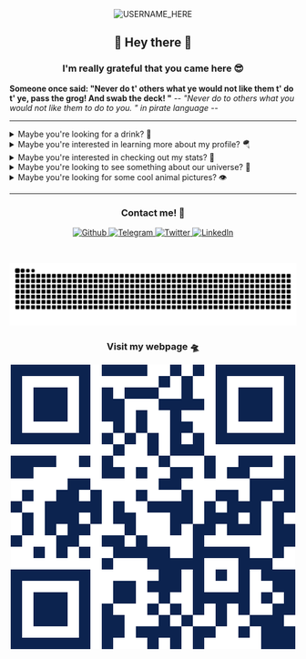 <p align="center">

  <img src="https://socialify.git.ci/nclsbayona/nclsbayona/image?description=1&descriptionEditable=Come%20check%20my%20profile!&font=Bitter&pattern=Signal&theme=Dark" alt="USERNAME_HERE" width="640" height="320" />

</p>

<h2 align="center">👋 Hey there 👋</h2>

<h3 align="center">I'm really grateful that you came here 😎</h3>

<!--p  align="center">
<img src="logo.png" alt="Logo" width="480">
</p-->


<p align="center">

  <strong align="center">Someone once said: &quot;Never do t' others what ye would not like them t' do t' ye, pass the grog!  And swab the deck! &quot;</strong>
  <i>-- &quot;Never do to others what you would not like them to do to you. &quot; in pirate language --</i>

</p>


----

<details name="info">
<summary>Maybe you're looking for a drink? 🍹</summary>
<br />
<h4 align="center">Vodka Tonic</h4>
<p align="center">

<img src="https://www.thecocktaildb.com/images/media/drink/9koz3f1643821062.jpg" alt="Drink image" />

</p>

<h5 align="center">Alcoholic - Cocktail</h5>

<h5 align="center">Necessary ingredients</h5>
<table align="center">
<tr>
<td>
<table frame="box" rules="cols">
    <thead>
        <tr>
            <th style="padding-left: 1em; padding-right: 1em; text-align: center">Ingredient</th>
            <th style="padding-left: 1em; padding-right: 1em; text-align: center">Measure</th>
        </tr>
    </thead>
    <tbody>
        <tr>
            <td style="padding-left: 1em; padding-right: 1em; text-align: center; vertical-align: top">Vodka</td>
            <td style="padding-left: 1em; padding-right: 1em; text-align: center; vertical-align: top">4 cl</td>
        </tr>
        <tr>
            <td style="padding-left: 1em; padding-right: 1em; text-align: center; vertical-align: top">Tonic Water</td>
            <td style="padding-left: 1em; padding-right: 1em; text-align: center; vertical-align: top">10 cl</td>
        </tr>
        <tr>
            <td style="padding-left: 1em; padding-right: 1em; text-align: center; vertical-align: top">Lemon Peel</td>
            <td style="padding-left: 1em; padding-right: 1em; text-align: center; vertical-align: top">1 Slice</td>
        </tr>
        <tr>
            <td style="padding-left: 1em; padding-right: 1em; text-align: center; vertical-align: top"></td>
            <td style="padding-left: 1em; padding-right: 1em; text-align: center; vertical-align: top"></td>
        </tr>
        <tr>
            <td style="padding-left: 1em; padding-right: 1em; text-align: center; vertical-align: top"></td>
            <td style="padding-left: 1em; padding-right: 1em; text-align: center; vertical-align: top"></td>
        </tr>
        <tr>
            <td style="padding-left: 1em; padding-right: 1em; text-align: center; vertical-align: top"></td>
            <td style="padding-left: 1em; padding-right: 1em; text-align: center; vertical-align: top"></td>
        </tr>
        <tr>
            <td style="padding-left: 1em; padding-right: 1em; text-align: center; vertical-align: top"></td>
            <td style="padding-left: 1em; padding-right: 1em; text-align: center; vertical-align: top"></td>
        </tr>
    </tbody>
</table>
</td>
</tr>
</table>



<p align="center">
Wash and cut 1 wedge and 1 slice of lime or lemon.
Fill a tumbler with fresh ice.
Pour the desired dose of vodka and top up with the tonic.
Squeeze the lime wedge into the glass and decorate with the slice.
That's all, very simple: it's just the recipe for happiness!
</p>

----

</details>


<details name="info">
<summary>Maybe you're interested in learning more about my profile? 🪂</summary>
<br />
<h5 align="center">👀 Visitor count</h5>
<p align="center">

<img src="https://profile-counter.glitch.me/nclsbayona/count.svg"/>

</p>
<p align="center">

<img src="https://img.shields.io/github/followers/nclsbayona?color=003153&logo=github&style=for-the-badge"/>
<img src="https://img.shields.io/github/last-commit/nclsbayona/nclsbayona?color=003153&logo=github&style=for-the-badge&label=Latest%20Profile%20Commit">

</p>
<p align="center">

<img src="https://github-profile-trophy.vercel.app/?username=nclsbayona&theme=dracula&no-frame=false&margin-w=5&margin-h=5&no-bg=true&column=4">

</p>

----

</details>


<details name="info">
<summary>Maybe you're interested in checking out my stats? 🐣</summary>
<br />
<h4 align="center">General GitHub Stats 🌀</h4>

<p align="center">

<!--h5>😃 General Overview</h5-->
<img src="https://github-readme-stats.vercel.app/api?username=nclsbayona&show_icons=true&count_private=true&include_all_commits=true&locale=en&theme=tokyonight" width="260">

<!--h5>Life-Time Stats Overview 😃</h5-->
<img src="https://github-readme-streak-stats.herokuapp.com/?user=nclsbayona&theme=algolia" width="260">

</p>

<br />

<h4 align="center">🤖 Programming Languages Stats</h4>

<p align="center">

<!--h5>Most Used Languages Stats 💾</h5-->
<img src="https://github-readme-stats.vercel.app/api/top-langs/?username=nclsbayona&show_icons=true&locale=en&langs_count=5&theme=tokyonight">

</p>

<br />

<h4 align="center">⌚General Weekly-Stats</h4>
<table align="center">
<tr>
<td>
<table frame="box" rules="cols">
    <thead>
        <tr>
            <th style="padding-left: 1em; padding-right: 1em; text-align: center">Language name</th>
            <th style="padding-left: 1em; padding-right: 1em; text-align: center">Time spent</th>
        </tr>
    </thead>
    <tbody>
    </tbody>
</table>
</td>
<td>
<table frame="box" rules="cols">
    <thead>
        <tr>
            <th style="padding-left: 1em; padding-right: 1em; text-align: center">OS name</th>
            <th style="padding-left: 1em; padding-right: 1em; text-align: center">Time spent</th>
        </tr>
    </thead>
    <tbody>
    </tbody>
</table>
</td>
</tr>
</table>

----
</details>


<details name="info">
<summary>Maybe you're looking to see something about our universe? 🔭</summary>

<br />
<h4 align="center">A Solstice Moon - ©️ Tunc Tezel @ 2024-06-29</h4>
<p align="center">

<img src="https://apod.nasa.gov/apod/image/2406/SolsMoon2024c1024.jpg" alt="A Solstice Moon image" />

</p>

<h5 align="center">Rising opposite the setting Sun, June's Full Moon occurred within about 28 hours of the solstice. The Moon stays close to the Sun's path along the ecliptic plane and so while the solstice Sun climbed high in daytime skies, June's Full Moon remained low that night as seen from northern latitudes. In fact, the Full Moon hugs the horizon in this June 21 rooftop night sky view from Bursa, Turkey, constructed from exposures made every 10 minutes between moonrise and moonset. In 2024 the Moon also reached a major lunar standstill, an extreme in the monthly north-south range of moonrise and moonset caused by the precession of the Moon's orbit over an 18.6 year cycle. As a result, this June solstice Full Moon was at its southernmost moonrise and moonset along the horizon.</h5>

----

</details>

<details name="info">
<summary>Maybe you're looking for some cool animal pictures? 👁️</summary>

<br />
<table align="center">
<tr>
<td>
<img src="https://cdn.animality.xyz/dog/1.png" width="180"/>
</td>
<td>
<img src="https://cdn.animality.xyz/duck/9.png" width="180"/>
</td>
<td>
<img src="https://cdn.animality.xyz/fox/13.png" width="180"/>
</td>
</tr>
<tr>
<td>
<img src="https://cdn.animality.xyz/cat/12.png" width="180"/>
</td>
<td>
<img src="https://cdn.animality.xyz/bird/1.png" width="180"/>
</td>
<td>
<img src="https://cdn.animality.xyz/panda/10.png" width="180"/>
</td>
</tr>
<tr>
<td>
<img src="https://cdn.animality.xyz/redpanda/15.png" width="180"/>
</td>
<td>
<img src="https://cdn.animality.xyz/koala/13.png" width="180"/>
</td>
<td>
<img src="https://cdn.animality.xyz/whale/3.png" width="180"/>
</td>
</tr>
<tr>
<td>
<img src="https://cdn.animality.xyz/dolphin/1.png" width="180"/>
</td>
<td>
<img src="https://cdn.animality.xyz/kangaroo/22.png" width="180"/>
</td>
<td>
<img src="https://cdn.animality.xyz/rabbit/18.png" width="180"/>
</td>
</tr>
<tr>
<td>
<img src="https://cdn.animality.xyz/lion/5.png" width="180"/>
</td>
<td>
<img src="https://cdn.animality.xyz/bear/22.png" width="180"/>
</td>
<td>
<img src="https://cdn.animality.xyz/frog/1.png" width="180"/>
</td>
</tr>
<tr>
<td>
<img src="https://cdn.animality.xyz/penguin/20.png" width="180"/>
</td>
<td>
<img src="https://cdn.animality.xyz/axolotl/22.png" width="180"/>
</td>
<td>
<img src="https://cdn.animality.xyz/capybara/11.png" width="180"/>
</td>
</tr>
<tr>
<td>
<img src="https://cdn.animality.xyz/hedgehog/7.png" width="180"/>
</td>
<td>
<img src="https://cdn.animality.xyz/turtle/2.png" width="180"/>
</td>
<td>
<img src="https://cdn.animality.xyz/narwhal/3.png" width="180"/>
</td>
</tr>
<tr>
<td>
<img src="https://cdn.animality.xyz/squirrel/14.png" width="180"/>
</td>
<td>
<img src="https://cdn.animality.xyz/fish/11.png" width="180"/>
</td>
<td>
<img src="https://cdn.animality.xyz/horse/8.png" width="180"/>
</td>
</tr>
</table>

----

</details>


----

<h3 align="center">Contact me! 📇</h3>

<p align="center">
<a href="https://github.com/nclsbayona" target="_blank">
 <img alt="Github" src="https://img.shields.io/badge/GitHub-%2312180E.svg?&style=for-the-badge&logo=Github&logoColor=white">
</a>

<a href="https://t.me/nclsbayona" target="_blank">
 <img alt="Telegram" src="https://img.shields.io/badge/-TELEGRAM-blue?&style=for-the-badge&logo=telegram&logoColor=white">
</a>

<a href="https://twitter.com/nclsbayona" target="_blank">
 <img alt="Twitter" src="https://img.shields.io/badge/twitter-%231DA1F2.svg?&style=for-the-badge&logo=twitter&logoColor=white">
</a>

<a href="https://www.linkedin.com/in/nclsbayona" target="_blank">
 <img alt="LinkedIn" src="https://img.shields.io/badge/-LINKEDIN-lightblue?&style=for-the-badge&logo=linkedin&logoColor=white">
</a>

<!-- <a href="https://instagram.com/" target="_blank">
 <img alt="Instagram" src="https://img.shields.io/badge/-INSTAGRAM-critical?&style=for-the-badge&logo=instagram&logoColor=white">
</a>

<a href="https://www.discord.com/channels/" target="_blank">
 <img alt="Discord" src="https://img.shields.io/badge/-DISCORD-darkblue?&style=for-the-badge&logo=discord&logoColor=white">
</a> !-->


</p>

<br />


<p align="center">

<img src="https://raw.githubusercontent.com/nclsbayona/Daily.dev-devcard-books/output/github-contribution-grid-snake-sissa.svg">

</p>


<h3 align="center">Visit my webpage 🛸</h3>
<p align="center"><a href="https://nclsbayona.github.io" target="_blank">
 <img src="QR.png">
</a></p>

</p>

